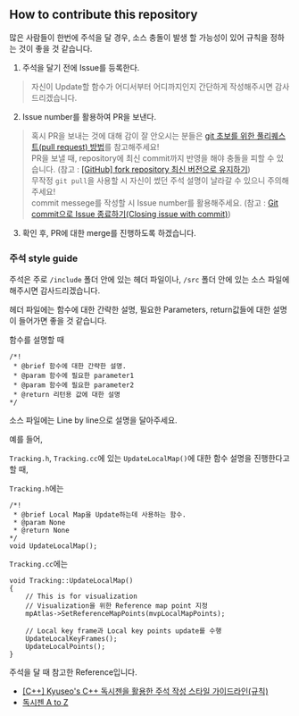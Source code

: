 ## How to contribute this repository  

많은 사람들이 한번에 주석을 달 경우, 소스 충돌이 발생 할 가능성이 있어 규칙을 정하는 것이 좋을 것 같습니다.  

1. 주석을 달기 전에 Issue를 등록한다.  
> 자신이 Update할 함수가 어디서부터 어디까지인지 간단하게 작성해주시면 감사드리겠습니다.  

2. Issue number를 활용하여 PR을 보낸다.  
> 혹시 PR을 보내는 것에 대해 감이 잘 안오시는 분들은 [git 초보를 위한 풀리퀘스트(pull request) 방법](https://wayhome25.github.io/git/2017/07/08/git-first-pull-request-story/)를 참고해주세요!  
> PR을 보낼 때, repository에 최신 commit까지 반영을 해야 충돌을 피할 수 있습니다. (참고 : [[GitHub] fork repository 최신 버전으로 유지하기](https://jybaek.tistory.com/775))  
> 무작정 `git pull`을 사용할 시 자신이 썼던 주석 설명이 날라갈 수 있으니 주의해주세요!  
> commit messege를 작성할 시 Issue number를 활용해주세요. (참고 : [Git commit으로 Issue 종료하기(Closing issue with commit)](https://www.hahwul.com/2018/07/27/closing-git-issue-with-commit/))  

3. 확인 후, PR에 대한 merge를 진행하도록 하겠습니다.  

### 주석 style guide  

주석은 주로 `/include` 폴더 안에 있는 헤더 파일이나, `/src` 폴더 안에 있는 소스 파일에 해주시면 감사드리겠습니다.  

헤더 파일에는 함수에 대한 간략한 설명, 필요한 Parameters, return값들에 대한 설명이 들어가면 좋을 것 같습니다.  

함수를 설명할 때  
```
/*!
 * @brief 함수에 대한 간략한 설명.
 * @param 함수에 필요한 parameter1
 * @param 함수에 필요한 parameter2
 * @return 리턴용 값에 대한 설명
*/
```
소스 파일에는 Line by line으로 설명을 달아주세요.  

예를 들어,  

`Tracking.h`, `Tracking.cc`에 있는 `UpdateLocalMap()`에 대한 함수 설명을 진행한다고 할 때,  

`Tracking.h`에는  
```
/*!
 * @brief Local Map을 Update하는데 사용하는 함수.
 * @param None
 * @return None
*/
void UpdateLocalMap();
```  

`Tracking.cc`에는  
```
void Tracking::UpdateLocalMap()
{
    // This is for visualization
    // Visualization을 위한 Reference map point 지정
    mpAtlas->SetReferenceMapPoints(mvpLocalMapPoints);

    // Local key frame과 Local key points update를 수행
    UpdateLocalKeyFrames();
    UpdateLocalPoints();
}
```

주석을 달 때 참고한 Reference입니다.  
- [[C++] Kyuseo's C++ 독시젠을 활용한 주석 작성 스타일 가이드라인(규칙)](https://karfn84.tistory.com/entry/C-Kyuseos-C-%EB%8F%85%EC%8B%9C%EC%A0%A0%EC%9D%84-%ED%99%9C%EC%9A%A9%ED%95%9C-%EC%A3%BC%EC%84%9D-%EC%9E%91%EC%84%B1-%EC%8A%A4%ED%83%80%EC%9D%BC-%EA%B0%80%EC%9D%B4%EB%93%9C%EB%9D%BC%EC%9D%B8%EA%B7%9C%EC%B9%99)  
- [독시젠 A to Z](https://kieuns.com/doku.php?id=tool:doxygen)  

